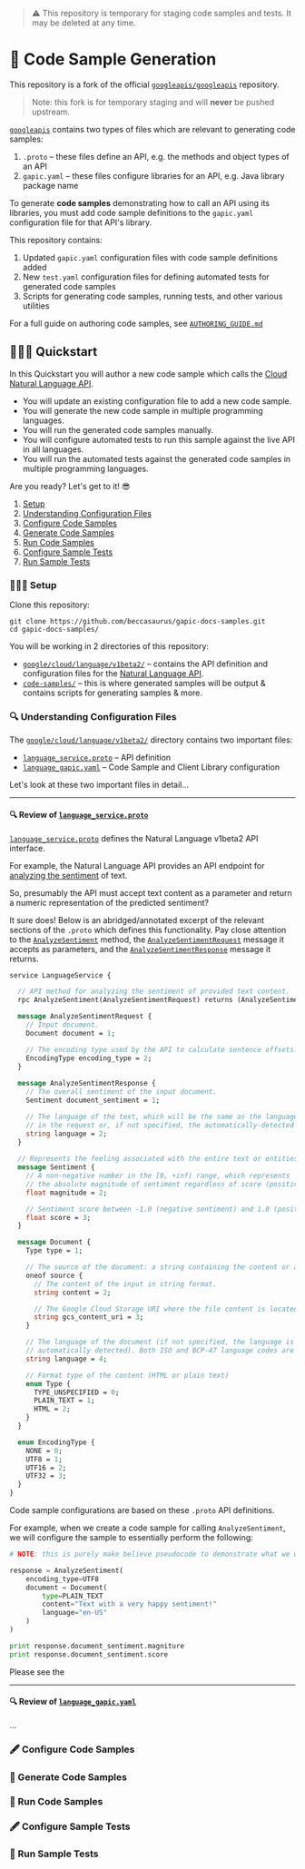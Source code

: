 > ⚠️ This repository is temporary for staging code samples and tests. It may be deleted at any time.

# 🦇 Code Sample Generation

[googleapis]: https://github.com/googleapis/googleapis

This repository is a fork of the official [`googleapis/googleapis`][googleapis] repository.

> Note: this fork is for temporary staging and will **never** be pushed upstream.

[`googleapis`][googleapis] contains two types of files which are relevant to generating code samples:

 1. `.proto` – these files define an API, e.g. the methods and object types of an API
 2. `gapic.yaml` – these files configure libraries for an API, e.g. Java library package name

To generate **code samples** demonstrating how to call an API using its libraries,
you must add code sample definitions to the `gapic.yaml` configuration file for that API's library.

This repository contains:

 1. Updated `gapic.yaml` configuration files with code sample definitions added
 2. New `test.yaml` configuration files for defining automated tests for generated code samples
 3. Scripts for generating code samples, running tests, and other various utilities

For a full guide on authoring code samples, see [`AUTHORING_GUIDE.md`](AUTHORING_GUIDE.md)

## 🏃🏼‍♀️ Quickstart

In this Quickstart you will author a new code sample which calls the [Cloud Natural Language API][Natural Language].

 - You will update an existing configuration file to add a new code sample.
 - You will generate the new code sample in multiple programming languages.
 - You will run the generated code samples manually.
 - You will configure automated tests to run this sample against the live API in all languages.
 - You will run the automated tests against the generated code samples in multiple programming languages.
 
Are you ready? Let's get to it! 😎

 1. [Setup](/)
 1. [Understanding Configuration Files](/)
 1. [Configure Code Samples](/)
 1. [Generate Code Samples](/)
 1. [Run Code Samples](/)
 1. [Configure Sample Tests](/)
 1. [Run Sample Tests](/)
 
### 👩🏼‍💻 Setup

Clone this repository:

```
git clone https://github.com/beccasaurus/gapic-docs-samples.git
cd gapic-docs-samples/
```

You will be working in 2 directories of this repository:

 - [`google/cloud/language/v1beta2/`][Natural Language Dir] – contains the API definition and configuration files for the [Natural Language API][Natural Language v1beta2].
 - [`code-samples/`][Code Samples Dir] – this is where generated samples will be output & contains scripts for generating samples & more.

### 🔍 Understanding Configuration Files

The [`google/cloud/language/v1beta2/`][Natural Language Dir] directory contains two important files:

 - [`language_service.proto`][Review proto] – API definition
 - [`language_gapic.yaml`][Review gapic] – Code Sample and Client Library configuration 

Let's look at these two important files in detail...

----

#### 🔍 Review of [`language_service.proto`][language_proto]

[`language_service.proto`][language_proto] defines the Natural Language v1beta2 API interface.

For example, the Natural Language API provides an API endpoint for [analyzing the sentiment][Analyzing Sentiment] of text.

So, presumably the API must accept text content as a parameter and return a numeric representation of the predicted sentiment?

It sure does! Below is an abridged/annotated excerpt of the relevant sections of the `.proto` which defines this functionality. Pay close attention to the [`AnalyzeSentiment`][] method, the [`AnalyzeSentimentRequest`][] message it accepts as parameters, and the [`AnalyzeSentimentResponse`][] message it returns.

```proto
service LanguageService {

  // API method for analyzing the sentiment of provided text content.
  rpc AnalyzeSentiment(AnalyzeSentimentRequest) returns (AnalyzeSentimentResponse) { }

  message AnalyzeSentimentRequest {
    // Input document.
    Document document = 1;

    // The encoding type used by the API to calculate sentence offsets.
    EncodingType encoding_type = 2;
  }
  
  message AnalyzeSentimentResponse {
    // The overall sentiment of the input document.
    Sentiment document_sentiment = 1;

    // The language of the text, which will be the same as the language specified
    // in the request or, if not specified, the automatically-detected language.
    string language = 2;
  }
  
  // Represents the feeling associated with the entire text or entities in the text.
  message Sentiment {
    // A non-negative number in the [0, +inf) range, which represents
    // the absolute magnitude of sentiment regardless of score (positive or negative).
    float magnitude = 2;

    // Sentiment score between -1.0 (negative sentiment) and 1.0 (positive sentiment).
    float score = 3;
  }

  message Document {
    Type type = 1;

    // The source of the document: a string containing the content or a Google Cloud Storage URI.
    oneof source {
      // The content of the input in string format.
      string content = 2;

      // The Google Cloud Storage URI where the file content is located.
      string gcs_content_uri = 3;
    }

    // The language of the document (if not specified, the language is
    // automatically detected). Both ISO and BCP-47 language codes are accepted.
    string language = 4;

    // Format type of the content (HTML or plain text)
    enum Type {
      TYPE_UNSPECIFIED = 0;
      PLAIN_TEXT = 1;
      HTML = 2;
    }
  }

  enum EncodingType {
    NONE = 0;
    UTF8 = 1;
    UTF16 = 2;
    UTF32 = 3;
  }
}
```

Code sample configurations are based on these `.proto` API definitions.

For example, when we create a code sample for calling `AnalyzeSentiment`, we will configure the sample to essentially perform the following:

```python
# NOTE: this is purely make believe pseudocode to demonstrate what we will want the sample to do

response = AnalyzeSentiment(
    encoding_type=UTF8
    document = Document(
        type=PLAIN_TEXT
        content="Text with a very happy sentiment!"
        language="en-US"
    )
)

print response.document_sentiment.magniture
print response.document_sentiment.score
```

Please see the 

----

#### 🔍 Review of [`language_gapic.yaml`][language_gapic]

...

### 🖋 Configure Code Samples

### 🤖 Generate Code Samples

### 🚗 Run Code Samples

### 🖋 Configure Sample Tests

### 🚗 Run Sample Tests

[language_gapic]: https://github.com/beccasaurus/gapic-docs-samples/blob/master/google/cloud/language/v1beta2/language_gapic.yaml
[language_proto]: https://github.com/beccasaurus/gapic-docs-samples/blob/master/google/cloud/language/v1beta2/language_service.proto

[Code Samples Dir]: https://github.com/beccasaurus/gapic-docs-samples/tree/master/code-samples
[Natural Language Dir]: https://github.com/beccasaurus/gapic-docs-samples/tree/master/google/cloud/language/v1beta2
[Natural Language]: https://cloud.google.com/natural-language/docs/
[Natural Language v1beta2]: https://cloud.google.com/natural-language/docs/reference/rpc/google.cloud.language.v1beta2

[Analyzing Sentiment]: https://cloud.google.com/natural-language/docs/analyzing-sentiment#language-sentiment-string-python

[`AnalyzeSentiment`]: https://cloud.google.com/natural-language/docs/reference/rpc/google.cloud.language.v1beta2#google.cloud.language.v1beta2.LanguageService.AnalyzeSentiment
[`AnalyzeSentimentRequest`]: https://cloud.google.com/natural-language/docs/reference/rpc/google.cloud.language.v1beta2#google.cloud.language.v1beta2.AnalyzeSentimentRequest
[`AnalyzeSentimentResponse`]: https://cloud.google.com/natural-language/docs/reference/rpc/google.cloud.language.v1beta2#google.cloud.language.v1beta2.AnalyzeSentimentResponse

[Review proto]: #-review-oflanguage_serviceproto
[Review gapic]: #-review-of-language_gapicyaml
